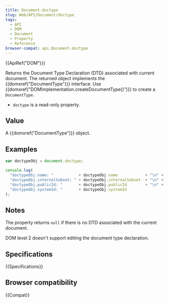 ```yaml
---
title: Document.doctype
slug: Web/API/Document/doctype
tags:
  - API
  - DOM
  - Document
  - Property
  - Reference
browser-compat: api.Document.doctype
---
```

{{ApiRef("DOM")}}

Returns the Document Type Declaration (DTD) associated with current document. The
returned object implements the {{domxref("DocumentType")}} interface. Use
{{domxref("DOMImplementation.createDocumentType()")}} to create a
`DocumentType`.

- `doctype` is a read-only property.

## Value

A {{domxref("DocumentType")}} object.

## Examples

```js
var doctypeObj = document.doctype;

console.log(
  "doctypeObj.name: "           + doctypeObj.name            + "\n" +
  "doctypeObj.internalSubset: " + doctypeObj.internalSubset  + "\n" +
  "doctypeObj.publicId: "       + doctypeObj.publicId        + "\n" +
  "doctypeObj.systemId: "       + doctypeObj.systemId
);
```

## Notes

The property returns `null` if there is no DTD associated with the current
document.

DOM level 2 doesn't support editing the document type declaration.

## Specifications

{{Specifications}}

## Browser compatibility

{{Compat}}

